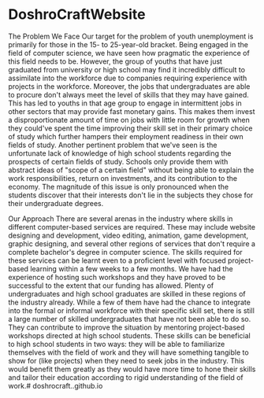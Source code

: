 # DoshroCraftWebsite
The Problem We Face
Our target for the problem of youth unemployment is primarily for those in the 15- to 25-year-old bracket. Being engaged in the field of computer science, we have seen how pragmatic the experience of this field needs to be. However, the group of youths that have just graduated from university or high school may find it incredibly difficult to assimilate into the workforce due to companies requiring experience with projects in the workforce. Moreover, the jobs that undergraduates are able to procure don't always meet the level of skills that they may have gained. This has led to youths in that age group to engage in intermittent jobs in other sectors that may provide fast monetary gains. This makes them invest a disproportionate amount of time on jobs with little room for growth when they could've spent the time improving their skill set in their primary choice of study which further hampers their employment readiness in their own fields of study. Another pertinent problem that we've seen is the unfortunate lack of knowledge of high school students regarding the prospects of certain fields of study. Schools only provide them with abstract ideas of "scope of a certain field" without being able to explain the work responsibilities, return on investments, and its contribution to the economy. The magnitude of this issue is only pronounced when the students discover that their interests don't lie in the subjects they chose for their undergraduate degrees.

Our Approach
There are several arenas in the industry where skills in different computer-based services are required. These may include website designing and development, video editing, animation, game development, graphic designing, and several other regions of services that don't require a complete bachelor's degree in computer science. The skills required for these services can be learnt even to a proficient level with focused project-based learning within a few weeks to a few months. We have had the experience of hosting such workshops and they have proved to be successful to the extent that our funding has allowed. Plenty of undergraduates and high school graduates are skilled in these regions of the industry already. While a few of them have had the chance to integrate into the formal or informal workforce with their specific skill set, there is still a large number of skilled undergraduates that have not been able to do so. They can contribute to improve the situation by mentoring project-based workshops directed at high school students. These skills can be beneficial to high school students in two ways: they will be able to familiarize themselves with the field of work and they will have something tangible to show for (like projects) when they need to seek jobs in the industry. This would benefit them greatly as they would have more time to hone their skills and tailor their education according to rigid understanding of the field of work.# doshrocraft..github.io
